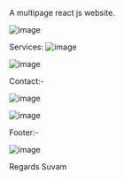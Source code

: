 A multipage react js website.

![image](https://github.com/user-attachments/assets/d1e0e53b-4dc7-4a65-8c8e-8d74a710850d)

Services:
![image](https://github.com/user-attachments/assets/0ff59746-f0a7-4931-9001-5a19a121deec)

![image](https://github.com/user-attachments/assets/27965450-326c-4c9d-82b9-40b0c3b5c492)

Contact:-

![image](https://github.com/user-attachments/assets/cebe663a-a5e2-4b8c-8e24-2406bb4a67f3)

![image](https://github.com/user-attachments/assets/221c2f9f-fa88-4554-a1ec-2ae5a78cafda)

Footer:-

![image](https://github.com/user-attachments/assets/d128e97c-5a71-4809-aa58-9063ac83ea89)

Regards Suvam
